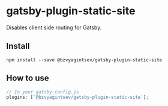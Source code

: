 # gatsby-plugin-static-site

Disables client side routing for Gatsby.

## Install

`npm install --save @bzvyagintsev/gatsby-plugin-static-site`

## How to use

```javascript
// In your gatsby-config.js
plugins: [`@bzvyagintsev/gatsby-plugin-static-site`];
```
